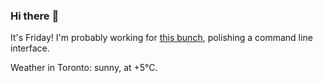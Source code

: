 ### Hi there :wave:

It's Friday! I'm probably working for [this bunch](https://github.com/kohofinancial), polishing a command line interface.

Weather in Toronto: sunny, at +5°C.
